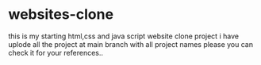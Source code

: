 # websites-clone
this is my starting html,css and java script website clone project 
i have uplode all the project at main branch with all project names
please you can check it for your references.. 
